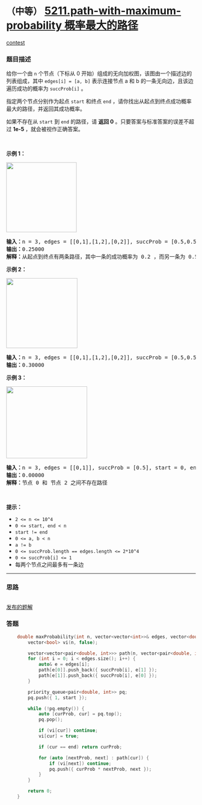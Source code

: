 # `（中等）` [5211.path-with-maximum-probability 概率最大的路径](https://leetcode-cn.com/problems/path-with-maximum-probability/)

[contest](https://leetcode-cn.com/contest/weekly-contest-197/problems/path-with-maximum-probability/)

### 题目描述
<p>给你一个由 <code>n</code> 个节点（下标从 0 开始）组成的无向加权图，该图由一个描述边的列表组成，其中 <code>edges[i] = [a, b]</code> 表示连接节点 a 和 b 的一条无向边，且该边遍历成功的概率为 <code>succProb[i]</code> 。</p>

<p>指定两个节点分别作为起点 <code>start</code> 和终点 <code>end</code> ，请你找出从起点到终点成功概率最大的路径，并返回其成功概率。</p>

<p>如果不存在从 <code>start</code> 到 <code>end</code> 的路径，请 <strong>返回 0</strong> 。只要答案与标准答案的误差不超过 <strong>1e-5 </strong>，就会被视作正确答案。</p>

<p>&nbsp;</p>

<p><strong>示例 1：</strong></p>

<p><strong><img style="height: 186px; width: 187px;" src="https://assets.leetcode-cn.com/aliyun-lc-upload/uploads/2020/07/12/1558_ex1.png" alt=""></strong></p>

<pre><strong>输入：</strong>n = 3, edges = [[0,1],[1,2],[0,2]], succProb = [0.5,0.5,0.2], start = 0, end = 2
<strong>输出：</strong>0.25000
<strong>解释：</strong>从起点到终点有两条路径，其中一条的成功概率为 0.2 ，而另一条为 0.5 * 0.5 = 0.25
</pre>

<p><strong>示例 2：</strong></p>

<p><strong><img style="height: 186px; width: 189px;" src="https://assets.leetcode-cn.com/aliyun-lc-upload/uploads/2020/07/12/1558_ex2.png" alt=""></strong></p>

<pre><strong>输入：</strong>n = 3, edges = [[0,1],[1,2],[0,2]], succProb = [0.5,0.5,0.3], start = 0, end = 2
<strong>输出：</strong>0.30000
</pre>

<p><strong>示例 3：</strong></p>

<p><strong><img style="height: 191px; width: 215px;" src="https://assets.leetcode-cn.com/aliyun-lc-upload/uploads/2020/07/12/1558_ex3.png" alt=""></strong></p>

<pre><strong>输入：</strong>n = 3, edges = [[0,1]], succProb = [0.5], start = 0, end = 2
<strong>输出：</strong>0.00000
<strong>解释：</strong>节点 0 和 节点 2 之间不存在路径
</pre>

<p>&nbsp;</p>

<p><strong>提示：</strong></p>

<ul>
	<li><code>2 <= n <= 10^4</code></li>
	<li><code>0 <= start, end < n</code></li>
	<li><code>start != end</code></li>
	<li><code>0 <= a, b < n</code></li>
	<li><code>a != b</code></li>
	<li><code>0 <= succProb.length == edges.length <= 2*10^4</code></li>
	<li><code>0 <= succProb[i] <= 1</code></li>
	<li>每两个节点之间最多有一条边</li>
</ul>


---
### 思路
```
```

[发布的题解](https://leetcode-cn.com/problems/path-with-maximum-probability/solution/path-with-maximum-probability-by-ikaruga/)

### 答题
``` C++
    double maxProbability(int n, vector<vector<int>>& edges, vector<double>& succProb, int start, int end) {
        vector<bool> vi(n, false);

        vector<vector<pair<double, int>>> path(n, vector<pair<double, int>>());
        for (int i = 0; i < edges.size(); i++) {
            auto& e = edges[i];
            path[e[0]].push_back({ succProb[i], e[1] });
            path[e[1]].push_back({ succProb[i], e[0] });
        }

        priority_queue<pair<double, int>> pq;
        pq.push({ 1, start });

        while (!pq.empty()) {
            auto [curProb, cur] = pq.top();
            pq.pop();

            if (vi[cur]) continue;
            vi[cur] = true;

            if (cur == end) return curProb;

            for (auto [nextProb, next] : path[cur]) {
                if (vi[next]) continue;
                pq.push({ curProb * nextProb, next });
            }
        }

        return 0;
    }
```




